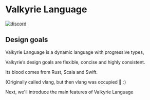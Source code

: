# Valkyrie Language

[![discord](https://img.shields.io/discord/794446776232443955.svg?logo=discord&style=flat-square)](https://discord.gg/rDScD9GyUC)


## Design goals

Valkyrie Language is a dynamic language with progressive types,

Valkyrie’s design goals are flexible, concise and highly consistent.

Its blood comes from Rust, Scala and Swift.

(Originally called vlang, but then vlang was occupied 🤣 :)

Next, we'll introduce the main features of Valkyrie Language

